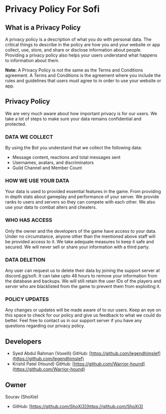 # Privacy Policy For Sofi

## What is a Privacy Policy

A privacy policy is a description of what you do with personal data. The critical things to describe in the policy are how you and your website or app collect, use, store, and share or disclose information about people. Providing a privacy policy also helps your users understand what happens to information about them.

**Note:** A Privacy Policy is not the same as the Terms and Conditions agreement. A Terms and Conditions is the agreement where you include the rules and guidelines that users must agree to in order to use your website or app.

## Privacy Policy

We are very much aware about how important privacy is for our users. We take a lot of steps to make sure your data remains confidential and protected.

### DATA WE COLLECT

By using the Bot you understand that we collect the following data:
- Message content, reactions and total messages sent
- Usernames, avatars, and discriminators
- Guild Channel and Member Count

### HOW WE USE YOUR DATA

Your data is used to provided essential features in the game. From providing in depth stats about gameplay and performance of your server. We provide ranks to users and servers so they can compete with each other. We also use your data to combat alters and cheaters.

### WHO HAS ACCESS

Only the owner and the developers of the game have access to your data. Under no circumstance, anyone other than the mentioned above staff will be provided access to it. We take adequate measures to keep it safe and secured. We will never sell or share your information with a third party.

### DATA DELETION

Any user can request us to delete their data by joining the support server at discord.gg/sofi. It can take upto 48 hours to remove your information from the database and backups. We will still retain the user IDs of the players and server who are blacklisted from the game to prevent them from exploiting it.

### POLICY UPDATES

Any changes or updates will be made aware of to our users. Keep an eye on this space to check for our policy and give us feedback to what we could do better. Feel free to contact us in our support server if you have any questions regarding our privacy policy.

## Developers

- Syed Abdul Rahman (Voxelli) GitHub: [https://github.com/legendhimslef](https://github.com/legendhimslef)
- Krishil Patel (Hound) GitHub: [https://github.com/Warrior-hound](https://github.com/Warrior-hound)

## Owner

Sourav (ShoXie)

- GitHub: [https://github.com/ShoXi3](https://github.com/ShoXi3)
